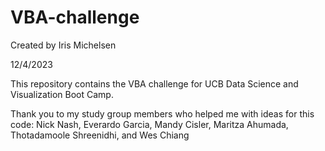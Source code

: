 # VBA-challenge

Created by Iris Michelsen

12/4/2023

This repository contains the VBA challenge for UCB Data Science and Visualization Boot Camp.


Thank you to my study group members who helped me with ideas for this code: Nick Nash, Everardo Garcia, Mandy Cisler, Maritza Ahumada, Thotadamoole Shreenidhi, and Wes Chiang
